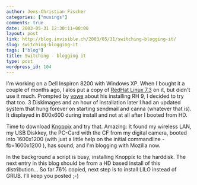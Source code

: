 ```yaml
---
author: Jens-Christian Fischer
categories: ["musings"]
comments: true
date: 2003-05-31 12:30:11+00:00
layout: post
link: http://blog.invisible.ch/2003/05/31/switching-blogging-it/
slug: switching-blogging-it
tags: ["blog"]
title: Switching - blogging it
type: post
wordpress_id: 104
---
```


I'm working on a Dell Inspiron 8200 with Windows XP. When I bought it a couple of months ago, I alos put a copy of [RedHat Linux 7.3](http://www.redhat.com) on it, but didn't use it much. Prompted by [vowe](http://vowe.net/archives/003368.html) about his installing RH 9, I decided to try that too. 3 Diskimages and an hour of installation later I had an updated system that hung forever on starting sendmail and canna (whatever that is). It displayed in 800x600 during install and not at all after I booted from HD.

Time to download [Knoppix](http://www.knoppix.org) and try that. 
Amazing: It found my wireless LAN, my USB Diskkey, the PC-Card with the CF from my digital camera, booted into 1600x1200 (with just a little help on the initial commandline - fb=1600x1200 ), has sound, and I'm blogging with Mozilla now.

In the background a script is busy, installing Knoppix to the harddisk. The next entry in this blog should be from a HD based install of this distribution... So far 76% copied, next step is to install LILO instead of GRUB. I'll keep you posted ;-)
